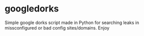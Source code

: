 # googledorks
Simple google dorks script made in Python for searching leaks in missconfigured or bad config sites/domains.
Enjoy
